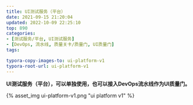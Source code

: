 ```yaml
---
title: UI测试服务（平台）
date: 2021-09-15 21:20:04
updated: 2022-10-09 22:25:10
top: 890
categories: 
- [测试服务/平台, UI测试服务]
- [DevOps, 流水线, 质量关卡/质量门, UI质量门]
tags:

typora-copy-images-to: ui-platform-v1
typora-root-url: ui-platform-v1
---
```


**UI测试服务（平台），可以单独使用，也可以接入DevOps流水线作为UI质量门。**

{% asset_img ui-platform-v1.png "ui platform v1" %}